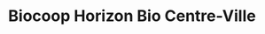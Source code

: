 ---
title: "Biocoop Horizon Bio Centre-Ville"
url: /auray/biocoop-horizon-bio-centre-ville/
shop: supermarché
---